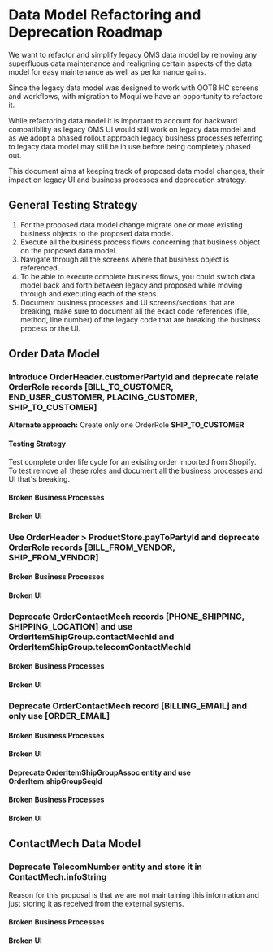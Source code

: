 # Data Model Refactoring and Deprecation Roadmap
We want to refactor and simplify legacy OMS data model by removing any superfluous data maintenance and realigning certain aspects of the data model for easy maintenance as well as performance gains.  

Since the legacy data model was designed to work with OOTB HC screens and workflows, with migration to Moqui we have an opportunity to refactore it.  

While refactoring data model it is important to account for backward compatibility as legacy OMS UI would still work on legacy data model and as we adopt a phased rollout approach legacy business processes referring to legacy data model may still be in use before being completely phased out.  

This document aims at keeping track of proposed data model changes, their impact on legacy UI and business processes and deprecation strategy.

## General Testing Strategy
1. For the proposed data model change migrate one or more existing business objects to the proposed data model.
2. Execute all the business process flows concerning that business object on the proposed data model.
3. Navigate through all the screens where that business object is referenced.
4. To be able to execute complete business flows, you could switch data model back and forth between legacy and proposed while moving through and executing each of the steps.
5. Document business processes and UI screens/sections that are breaking, make sure to document all the exact code references (file, method, line number) of the legacy code that are breaking the business process or the UI.

## Order Data Model

### Introduce OrderHeader.customerPartyId and deprecate relate OrderRole records [BILL_TO_CUSTOMER, END_USER_CUSTOMER, PLACING_CUSTOMER, SHIP_TO_CUSTOMER]
**Alternate approach:** Create only one OrderRole **SHIP_TO_CUSTOMER**

#### Testing Strategy
Test complete order life cycle for an existing order imported from Shopify. To test remove all these roles and document all the business processes and UI that's breaking.

#### Broken Business Processes

#### Broken UI

### Use OrderHeader > ProductStore.payToPartyId and deprecate OrderRole records [BILL_FROM_VENDOR, SHIP_FROM_VENDOR]

#### Broken Business Processes

#### Broken UI

### Deprecate OrderContactMech records [PHONE_SHIPPING, SHIPPING_LOCATION] and use OrderItemShipGroup.contactMechId and OrderItemShipGroup.telecomContactMechId

#### Broken Business Processes

#### Broken UI

### Deprecate OrderContactMech record [BILLING_EMAIL] and only use [ORDER_EMAIL]

#### Broken Business Processes

#### Broken UI

#### Deprecate OrderItemShipGroupAssoc entity and use OrderItem.shipGroupSeqId

#### Broken Business Processes

#### Broken UI

## ContactMech Data Model

### Deprecate TelecomNumber entity and store it in ContactMech.infoString
Reason for this proposal is that we are not maintaining this information and just storing it as received from the external systems.

#### Broken Business Processes

#### Broken UI